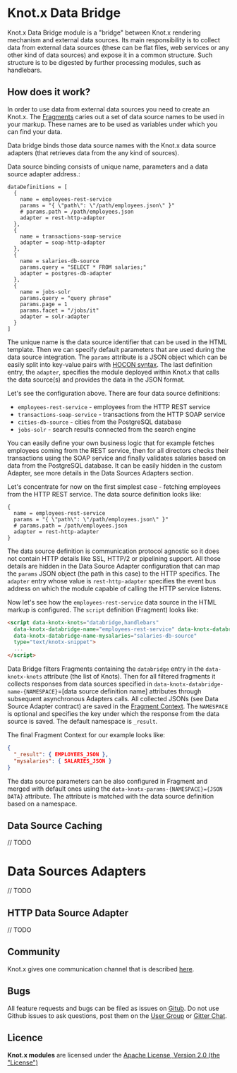 # Knot.x Data Bridge
Knot.x Data Bridge module is a "bridge" between Knot.x rendering mechanism and external data sources.
Its main responsibility is to collect data from external data sources (these can be flat files, web services or any other kind of data sources) 
and expose it in a common structure. Such structure is to be digested by further processing modules, such as handlebars.

## How does it work?
In order to use data from external data sources you need to create an Knot.x.
The [Fragments](https://github.com/Cognifide/knotx/wiki/Splitter) caries out a set of data source names to be used in your markup. 
These names are to be used as variables under which you can find your data.

Data bridge binds those data source names with the Knot.x data source adapters (that retrieves data from the any kind of sources).

Data source binding consists of unique name, parameters and a data source adapter address.:
```hocon
dataDefinitions = [
  {
    name = employees-rest-service
    params = "{ \"path\": \"/path/employees.json\" }"
    # params.path = /path/employees.json
    adapter = rest-http-adapter
  },
  {
    name = transactions-soap-service
    adapter = soap-http-adapter
  },
  {
    name = salaries-db-source
    params.query = "SELECT * FROM salaries;"
    adapter = postgres-db-adapter
  },
  {
    name = jobs-solr
    params.query = "query phrase"
    params.page = 1
    params.facet = "/jobs/it"
    adapter = solr-adapter
  }
]
```
The unique name is the data source identifier that can be used in the HTML template. Then we can 
specify default parameters that are used during the data source integration. The `params` attribute is a 
JSON object which can be easily split into key-value pairs with [HOCON syntax](https://github.com/lightbend/config/blob/master/HOCON.md#array-and-object-concatenation).
The last definition entry, the `adapter`, specifies the module deployed within Knot.x that calls the 
data source(s) and provides the data in the JSON format.

Let's see the configuration above. There are four data source definitions: 
- `employees-rest-service` - employees from the HTTP REST service
- `transactions-soap-service` - transactions from the HTTP SOAP service
- `cities-db-source` - cities from the PostgreSQL database
- `jobs-solr` - search results connected from the search engine
 
You can easily define your own business logic that for example fetches employees coming from the REST service, 
then for all directors checks their transactions using the SOAP service and finally validates salaries based 
on data from the PostgreSQL database. It can be easily hidden in the custom Adapter, see
more details in the Data Sources Adapters section.

Let's concentrate for now on the first simplest case - fetching employees from the HTTP REST service. The 
data source definition looks like:

```hocon
{
  name = employees-rest-service
  params = "{ \"path\": \"/path/employees.json\" }"
  # params.path = /path/employees.json
  adapter = rest-http-adapter
}
```

The data source definition is communication protocol agnostic so it does not contain HTTP details 
like SSL, HTTP/2 or pipelining support. All those details are hidden in the Data Source Adapter 
configuration that can map the `params` JSON object (the path in this case) to the HTTP specifics.
The `adapter` entry whose value is `rest-http-adapter` specifies the event bus address on which the 
module capable of calling the HTTP service listens.

Now let's see how the `employees-rest-service` data source in the HTML markup is configured. The 
`script` definition (Fragment) looks like:
                                                                                           
```html
<script data-knotx-knots="databridge,handlebars"
  data-knotx-databridge-name="employees-rest-service" data-knotx-databridge-params='{"path":"/overridden/path"}'
  data-knotx-databridge-name-mysalaries="salaries-db-source"
  type="text/knotx-snippet">
  ...
</script>
``` 

Data Bridge filters Fragments containing the `databridge` entry in the `data-knotx-knots` attribute
(the list of Knots). Then for all filtered fragments it collects responses from data sources specified in 
`data-knotx-databridge-name-{NAMESPACE}`=[data source definition name] attributes through subsequent 
asynchronous Adapters calls. All collected JSONs (see Data Source Adapter contract) are saved
in the [Fragment Context](https://github.com/Cognifide/knotx/wiki/Splitter#fragment). 
The `NAMESPACE` is optional and specifies the key under which the response from the data 
source is saved. The default namespace is `_result`. 

The final Fragment Context for our example looks like: 
```json
{
  "_result": { EMPLOYEES_JSON },
  "mysalaries": { SALARIES_JSON }
}
```

The data source parameters can be also configured in Fragment and merged with default ones using 
the `data-knotx-params-{NAMESPACE}={JSON DATA}` attribute. The attribute is matched with the data 
source definition based on a namespace.

## Data Source Caching
// TODO


# Data Sources Adapters
// TODO


## HTTP Data Source Adapter
// TODO

## Community
Knot.x gives one communication channel that is described [here](https://github.com/Cognifide/knotx#community).

## Bugs
All feature requests and bugs can be filed as issues on [Gitub](https://github.com/Knotx/knotx-data-bridge/issues). 
Do not use Github issues to ask questions, post them on the [User Group](https://groups.google.com/forum/#!forum/knotx) or [Gitter Chat](https://gitter.im/Knotx/Lobby).

## Licence
**Knot.x modules** are licensed under the [Apache License, Version 2.0 (the "License")](https://www.apache.org/licenses/LICENSE-2.0.txt)
